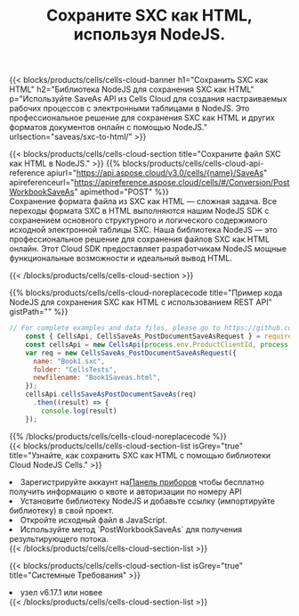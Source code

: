 ﻿---
title:  Сохраните SXC как HTML, используя NodeJS.
description:  Использование Aspose.Cells Cloud SDK для NodeJS для сохранения файла формата SXC как файла формата HTML.
kwords: Excel, Save SXC as HTML, REST, NodeJS
howto: How to save SXC as HTML using Aspose.Cells Cloud NodeJS library.
---
{{< blocks/products/cells/cells-cloud-banner h1="Сохранить SXC как HTML" h2="Библиотека NodeJS для сохранения SXC как HTML" p="Используйте SaveAs API из Cells Cloud для создания настраиваемых рабочих процессов с электронными таблицами в NodeJS. Это профессиональное решение для сохранения SXC как HTML и других форматов документов онлайн с помощью NodeJS." urlsection="saveas/sxc-to-html/" >}}

{{< blocks/products/cells/cells-cloud-section title="Сохраните файл SXC как HTML в NodeJS." >}}
{{% blocks/products/cells/cells-cloud-api-reference apiurl="https://api.aspose.cloud/v3.0/cells/{name}/SaveAs" apireferenceurl="https://apireference.aspose.cloud/cells/#/Conversion/PostWorkbookSaveAs" apimethod="POST" %}}
<br/>
Сохранение формата файла из SXC как HTML — сложная задача. Все переходы формата SXC в HTML выполняются нашим NodeJS SDK с сохранением основного структурного и логического содержимого исходной электронной таблицы SXC. Наша библиотека NodeJS — это профессиональное решение для сохранения файлов SXC как HTML онлайн. Этот Cloud SDK предоставляет разработчикам NodeJS мощные функциональные возможности и идеальный вывод HTML.

{{< /blocks/products/cells/cells-cloud-section >}}

{{% blocks/products/cells/cells-cloud-noreplacecode title="Пример кода NodeJS для сохранения SXC как HTML с использованием REST API" gistPath="" %}}
  
```js
// For complete examples and data files, please go to https://github.com/aspose-cells-cloud/aspose-cells-cloud-node/
    const { CellsApi, CellsSaveAs_PostDocumentSaveAsRequest } = require("asposecellscloud");
    const cellsApi = new CellsApi(process.env.ProductClientId, process.env.ProductClientSecret);
    var req = new CellsSaveAs_PostDocumentSaveAsRequest({
      name: "Book1.sxc",
      folder: "CellsTests",
      newfilename: "Book1Saveas.html",
    });
    cellsApi.cellsSaveAsPostDocumentSaveAs(req)
      .then((result) => {
        console.log(result)
    });
```
  
{{% /blocks/products/cells/cells-cloud-noreplacecode %}}
<br/>
{{< blocks/products/cells/cells-cloud-section-list isGrey="true" title="Узнайте, как сохранить SXC как HTML с помощью библиотеки Cloud NodeJS Cells." >}}
<li> Зарегистрируйте аккаунт на<a href="https://dashboard.aspose.cloud/">Панель приборов</a> чтобы бесплатно получить информацию о квоте и авторизации по номеру API</li>
<li>Установите библиотеку NodeJS и добавьте ссылку (импортируйте библиотеку) в свой проект.</li>
<li>Откройте исходный файл в JavaScript.</li>
<li>Используйте метод `PostWorkbookSaveAs` для получения результирующего потока.</li>
{{< /blocks/products/cells/cells-cloud-section-list >}}

{{< blocks/products/cells/cells-cloud-section-list isGrey="true" title="Системные Требования" >}}
<li>узел v6.17.1 или новее</li>
{{< /blocks/products/cells/cells-cloud-section-list >}}
